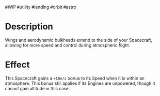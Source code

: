 #WIP #utility #landing #orbit #astro

# Description

Wings and aerodynamic bulkheads extend to the side of your Spacecraft, allowing for more speed and control during atmospheric flight. 

# Effect

This Spacecraft gains a `+10m/s` bonus to its Speed when it is within an atmosphere. This bonus still applies if its Engines are unpowered, though it cannot gain altitude in this case.